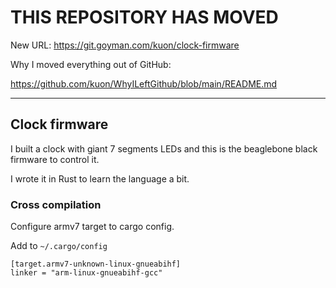 
# THIS REPOSITORY HAS MOVED

New URL: https://git.goyman.com/kuon/clock-firmware

Why I moved everything out of GitHub:

https://github.com/kuon/WhyILeftGithub/blob/main/README.md

----

## Clock firmware

I built a clock with giant 7 segments LEDs and this is the beaglebone
black firmware to control it.

I wrote it in Rust to learn the language a bit.

### Cross compilation

Configure armv7 target to cargo config.

Add to `~/.cargo/config`

```
[target.armv7-unknown-linux-gnueabihf]
linker = "arm-linux-gnueabihf-gcc"
```


